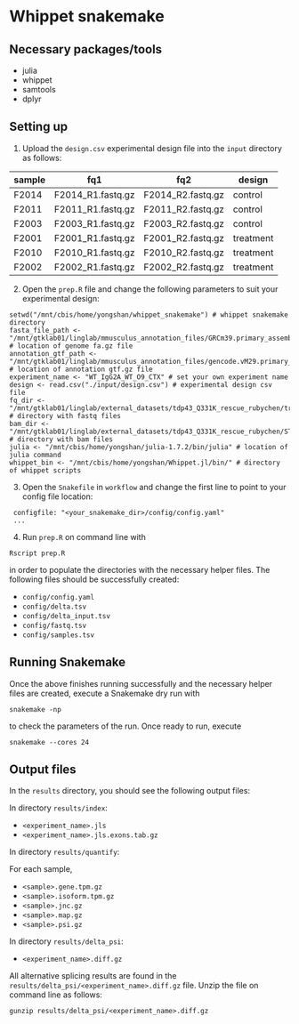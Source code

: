 # Whippet snakemake

## Necessary packages/tools
- julia
- whippet
- samtools
- dplyr

## Setting up
1. Upload the `design.csv` experimental design file into the `input` directory as follows:

| sample | fq1    | fq2 | design  |
| ------ | ------  | ------ | ------  |
| F2014	 | F2014_R1.fastq.gz	 | F2014_R2.fastq.gz	  | control |
| F2011	 | F2011_R1.fastq.gz	 | F2011_R2.fastq.gz	  | control |
| F2003	 | F2003_R1.fastq.gz	 | F2003_R2.fastq.gz	  | control |
| F2001	 | F2001_R1.fastq.gz | F2001_R2.fastq.gz	  | treatment |
| F2010	 | F2010_R1.fastq.gz | F2010_R2.fastq.gz	  | treatment |
| F2002	 | F2002_R1.fastq.gz | F2002_R2.fastq.gz	  | treatment |

2. Open the `prep.R` file and change the following parameters to suit your experimental design:
```
setwd("/mnt/cbis/home/yongshan/whippet_snakemake") # whippet snakemake directory
fasta_file_path <- "/mnt/gtklab01/linglab/mmusculus_annotation_files/GRCm39.primary_assembly.genome.fa.gz" # location of genome fa.gz file
annotation_gtf_path <- "/mnt/gtklab01/linglab/mmusculus_annotation_files/gencode.vM29.primary_assembly.annotation.gtf.gz" # location of annotation gtf.gz file
experiment_name <- "WT_IgG2A_WT_O9_CTX" # set your own experiment name
design <- read.csv("./input/design.csv") # experimental design csv file
fq_dir <- "/mnt/gtklab01/linglab/external_datasets/tdp43_Q331K_rescue_rubychen/trimmedFASTQ/" # directory with fastq files
bam_dir <- "/mnt/gtklab01/linglab/external_datasets/tdp43_Q331K_rescue_rubychen/STAR/" # directory with bam files
julia <- "/mnt/cbis/home/yongshan/julia-1.7.2/bin/julia" # location of julia command
whippet_bin <- "/mnt/cbis/home/yongshan/Whippet.jl/bin/" # directory of whippet scripts
```

3. Open the `Snakefile` in `workflow` and change the first line to point to your config file location:
```
 configfile: "<your_snakemake_dir>/config/config.yaml"
 ...
```

4. Run `prep.R` on command line with
```
Rscript prep.R
```
in order to populate the directories with the necessary helper files. The following files should be successfully created:
- `config/config.yaml`
- `config/delta.tsv`
- `config/delta_input.tsv`
- `config/fastq.tsv`
- `config/samples.tsv`

## Running Snakemake

Once the above finishes running successfully and the necessary helper files are created, execute a Snakemake dry run with
```
snakemake -np
```
to check the parameters of the run. Once ready to run, execute
```
snakemake --cores 24
```

## Output files

In the `results` directory, you should see the following output files:

In directory `results/index`:
- `<experiment_name>.jls`
- `<experiment_name>.jls.exons.tab.gz`

In directory `results/quantify`:

For each sample,
- `<sample>.gene.tpm.gz`
- `<sample>.isoform.tpm.gz`
- `<sample>.jnc.gz`
- `<sample>.map.gz`
- `<sample>.psi.gz`

In directory `results/delta_psi`:
- `<experiment_name>.diff.gz`

All alternative splicing results are found in the `results/delta_psi/<experiment_name>.diff.gz` file. Unzip the file on command line as follows:
```
gunzip results/delta_psi/<experiment_name>.diff.gz
```

